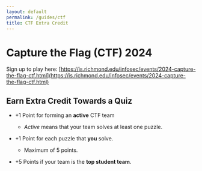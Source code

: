```yaml
---
layout: default
permalink: /guides/ctf
title: CTF Extra Credit
---
```


# Capture the Flag (CTF) 2024 

Sign up to play here: 
[https://is.richmond.edu/infosec/events/2024-capture-the-flag-ctf.html](https://is.richmond.edu/infosec/events/2024-capture-the-flag-ctf.html)


## Earn Extra Credit Towards a Quiz

* +1 Point for forming an __active__ CTF team
    * _Active_ means that your team solves at least one puzzle.

* +1 Point for each puzzle that __you__ solve.
    * Maximum of 5 points.

* +5 Points if your team is the __top student team__.








